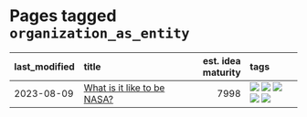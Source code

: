 # Pages tagged `organization_as_entity`

|last_modified|title|est. idea maturity|tags
|:---|:---|---:|:---|
|2023-08-09|[What is it like to be NASA?](../what_is_it_like_to_be_nasa.md)|7998|[![](https://img.shields.io/badge/tag-disunity_of_identity-a777bf)](../tags/disunity_of_identity.md) [![](https://img.shields.io/badge/tag-organization_as_entity-f59257)](../tags/organization_as_entity.md) [![](https://img.shields.io/badge/tag-philosophy-e839f4)](../tags/philosophy.md) [![](https://img.shields.io/badge/tag-society_of_mind-467a7)](../tags/society_of_mind.md) [![](https://img.shields.io/badge/tag-theory_of_mind-bbc42)](../tags/theory_of_mind.md)|